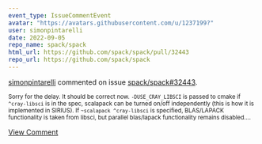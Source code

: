 ```yaml
---
event_type: IssueCommentEvent
avatar: "https://avatars.githubusercontent.com/u/1237199?"
user: simonpintarelli
date: 2022-09-05
repo_name: spack/spack
html_url: https://github.com/spack/spack/pull/32443
repo_url: https://github.com/spack/spack
---
```


<a href='https://github.com/simonpintarelli' target='_blank'>simonpintarelli</a> commented on issue <a href='https://github.com/spack/spack/pull/32443' target='_blank'>spack/spack#32443</a>.

<small>Sorry for the delay. It should be correct now. `-DUSE_CRAY_LIBSCI` is passed to cmake if `^cray-libsci` is in the spec, scalapack can be turned on/off independently (this is how it is implemented in SIRIUS). If `~scalapack ^cray-libsci` is specified, BLAS/LAPACK functionality is taken from libsci, but parallel blas/lapack functionality remains disabled....</small>

<a href='https://github.com/spack/spack/pull/32443' target='_blank'>View Comment</a>